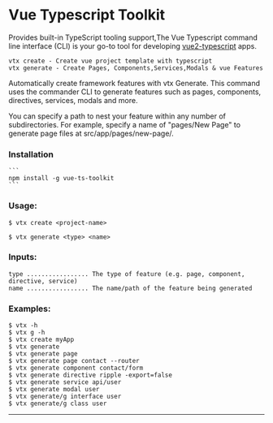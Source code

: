 # Vue Typescript Toolkit

Provides built-in TypeScript tooling support,The Vue Typescript command line interface (CLI) is your go-to tool for developing [vue2-typescript][vue2-typescript] apps.

    vtx create - Create vue project template with typescript 
    vtx generate - Create Pages, Components,Services,Modals & vue Features

Automatically create framework features with vtx Generate. This command uses the commander CLI to generate features such as pages, components, directives, services, modals and more.

You can specify a path to nest your feature within any number of subdirectories. For example, specify a name of "pages/New Page" to generate page files at src/app/pages/new-page/.


### Installation

    ```
    npm install -g vue-ts-toolkit
    ```

### Usage:
    $ vtx create <project-name>

    $ vtx generate <type> <name>

### Inputs:

    type ................. The type of feature (e.g. page, component, directive, service)
    name ................. The name/path of the feature being generated

### Examples:
    $ vtx -h 
    $ vtx g -h 
    $ vtx create myApp 
    $ vtx generate 
    $ vtx generate page
    $ vtx generate page contact --router
    $ vtx generate component contact/form
    $ vtx generate directive ripple -export=false
    $ vtx generate service api/user
    $ vtx generate modal user
    $ vtx generate/g interface user
    $ vtx generate/g class user

---

[vue2-typescript]: https://cn.vuejs.org/v2/guide/typescript.html